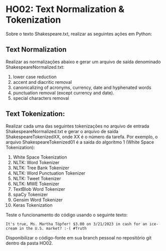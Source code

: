 # HO02: Text Normalization & Tokenization
Sobre o texto Shakespeare.txt, realizar as seguintes ações em Python:

## Text Normalization
Realizar as normalizações abaixo e gerar um arquivo de saída denominado ShakespeareNormalized.txt:

1. lower case reduction
2. accent and diacritic removal
3. canonicalizing of acronyms, currency, date and hyphenated words
4. punctuation removal (except currency and date).
5. special characters removal

## Text Tokenization:
Realizar cada uma das seguintes tokenizações no arquivo de entrada ShakespeareNormalized.txt e gerar o arquivo de saída ShakespeareTokenizedXX, onde XX é o número da tarefa. Por exemplo, o arquivo ShakespeareTokenized01 é a saída do algoritmo 1 (White Space Tokenization):

1. White Space Tokenization
2. NLTK: Word Tokenizer
3. NLTK: Tree Bank Tokenizer
4. NLTK: Word Punctuation Tokenizer
5. NLTK: Tweet Tokenizer
6. NLTK: MWE Tokenizer
7. TextBlob Word Tokenizer
8. spaCy Tokenizer
9. Gensim Word Tokenizer
10. Keras Tokenization

Teste o funcionamento do código usando o seguinte texto:

```
It's true, Ms. Martha Töpfer! $3.00 on 3/21/2023 in cash for an ice-cream in the U.S. market? :-( #Truth
```

Disponibilizar o código-fonte em sua branch pessoal no repositório git dentro da pasta HO02.
